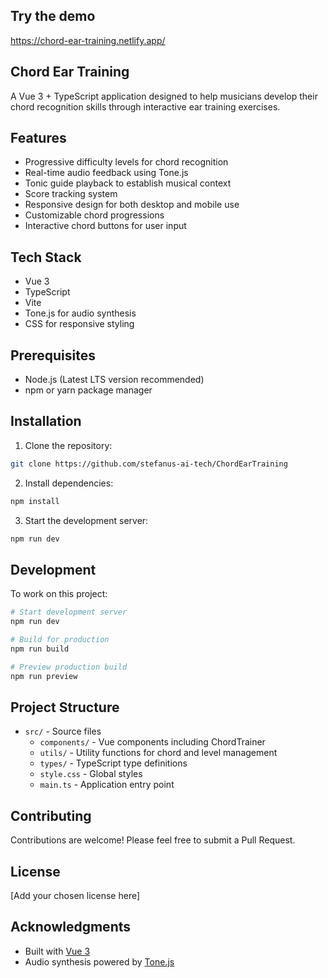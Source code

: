 ## Try the demo 

https://chord-ear-training.netlify.app/

## Chord Ear Training

A Vue 3 + TypeScript application designed to help musicians develop their chord recognition skills through interactive ear training exercises.

## Features

- Progressive difficulty levels for chord recognition
- Real-time audio feedback using Tone.js
- Tonic guide playback to establish musical context
- Score tracking system
- Responsive design for both desktop and mobile use
- Customizable chord progressions
- Interactive chord buttons for user input

## Tech Stack

- Vue 3
- TypeScript
- Vite
- Tone.js for audio synthesis
- CSS for responsive styling

## Prerequisites

- Node.js (Latest LTS version recommended)
- npm or yarn package manager

## Installation

1. Clone the repository:
```bash
git clone https://github.com/stefanus-ai-tech/ChordEarTraining
```

2. Install dependencies:
```bash
npm install
```

3. Start the development server:
```bash
npm run dev
```

## Development

To work on this project:

```bash
# Start development server
npm run dev

# Build for production
npm run build

# Preview production build
npm run preview
```

## Project Structure

- `src/` - Source files
  - `components/` - Vue components including ChordTrainer
  - `utils/` - Utility functions for chord and level management
  - `types/` - TypeScript type definitions
  - `style.css` - Global styles
  - `main.ts` - Application entry point

## Contributing

Contributions are welcome! Please feel free to submit a Pull Request.

## License

[Add your chosen license here]

## Acknowledgments

- Built with [Vue 3](https://vuejs.org/)
- Audio synthesis powered by [Tone.js](https://tonejs.github.io/)
